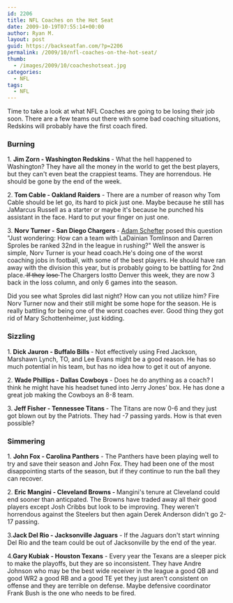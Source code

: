 ```yaml
---
id: 2206
title: NFL Coaches on the Hot Seat
date: 2009-10-19T07:55:14+00:00
author: Ryan M.
layout: post
guid: https://backseatfan.com/?p=2206
permalink: /2009/10/nfl-coaches-on-the-hot-seat/
thumb:
  - /images/2009/10/coacheshotseat.jpg
categories:
  - NFL
tags:
  - NFL
---
```


<div class="entry">
  <p>
    Time to take a look at what NFL Coaches are going to be losing their job soon. There are a few teams out there with some bad coaching situations, Redskins will probably have the first coach fired.
  </p>

  <h3>
    Burning
  </h3>

  <p>
    1. <strong>Jim Zorn - Washington Redskins </strong>- What the hell happened to Washington? They have all the money in the world to get the best players, but they can't even beat the crappiest teams. They are horrendous. He should be gone by the end of the week.
  </p>

  <p>
    2.<strong> Tom Cable - Oakland Raiders</strong> - There are a number of reason why Tom Cable should be let go, its hard to pick just one. Maybe because he still has JaMarcus Russell as a starter or maybe it's because he punched his assistant in the face. Hard to put your finger on just one.
  </p>

  <p>
    3. <strong>Norv Turner - San Diego Chargers </strong>- <a href="http://twitter.com/Adam_Schefter/status/4992590524">Adam Schefter</a> posed this question "Just wondering: How can a team with LaDainian Tomlinson and Darren Sproles be ranked 32nd in the league in rushing?" Well the answer is simple, Norv Turner is your head coach.He's doing one of the worst coaching jobs in football, with some of the best players. He should have ran away with the division this year, but is probably going to be battling for 2nd place.<span style="text-decoration: line-through;"> If </span><span style="text-decoration: line-through;">they</span> <span style="text-decoration: line-through;">lose </span> The Chargers lostto Denver this week, they are now 3 back in the loss column, and only 6 games into the season.
  </p>

  <p>
    Did you see what Sproles did last night? How can you not utilize him? Fire Norv Turner now and their still might be some hope for the season. He is really battling for being one of the worst coaches ever. Good thing they got rid of Mary Schottenheimer, just kidding.
  </p>

  <h3>
    Sizzling
  </h3>

  <p>
    1.<strong> Dick Jauron - Buffalo Bills </strong>- Not effectively using Fred Jackson, Marshawn Lynch, TO, and Lee Evans might be a good reason. He has so much potential in his team, but has no idea how to get it out of anyone.
  </p>

  <p>
    2. <strong>Wade Phillips - Dallas Cowboys</strong> - Does he do anything as a coach? I think he might have his headset tuned into Jerry Jones' box. He has done a great job making the Cowboys an 8-8 team.
  </p>

  <p>
    3.<strong> Jeff Fisher - Tennessee Titans </strong>- The Titans are now 0-6 and they just got blown out by the Patriots. They had -7 passing yards. How is that even possible?
  </p>

  <h3>
    Simmering
  </h3>

  <p>
    1. <strong>John Fox - Carolina Panthers</strong> - The Panthers have been playing well to try and save their season and John Fox. They had been one of the most disappointing starts of the season, but if they continue to run the ball they can recover.
  </p>

  <p>
    2. <strong>Eric Mangini - Cleveland Browns - </strong>Mangini's tenure at Cleveland could end sooner than anticpated. The Browns have traded away all their good players except Josh Cribbs but look to be improving. They weren't horrendous against the Steelers but then again Derek Anderson didn't go 2-17 passing.
  </p>

  <p>
    3.<strong>Jack Del Rio - Jacksonville Jaguars</strong> - If the Jaguars don't start winning Del Rio and the team could be out of Jacksonville by the end of the year.
  </p>

  <p>
    4.<strong>Gary Kubiak - Houston Texans</strong> - Every year the Texans are a sleeper pick to make the playoffs, but they are so inconsistent. They have Andre Johnson who may be the best wide receiver in the league a good QB and good WR2 a good RB and a good TE yet they just aren't consistent on offense and they are terrible on defense. Maybe defensive coordinator Frank Bush is the one who needs to be fired.
  </p>
</div>
